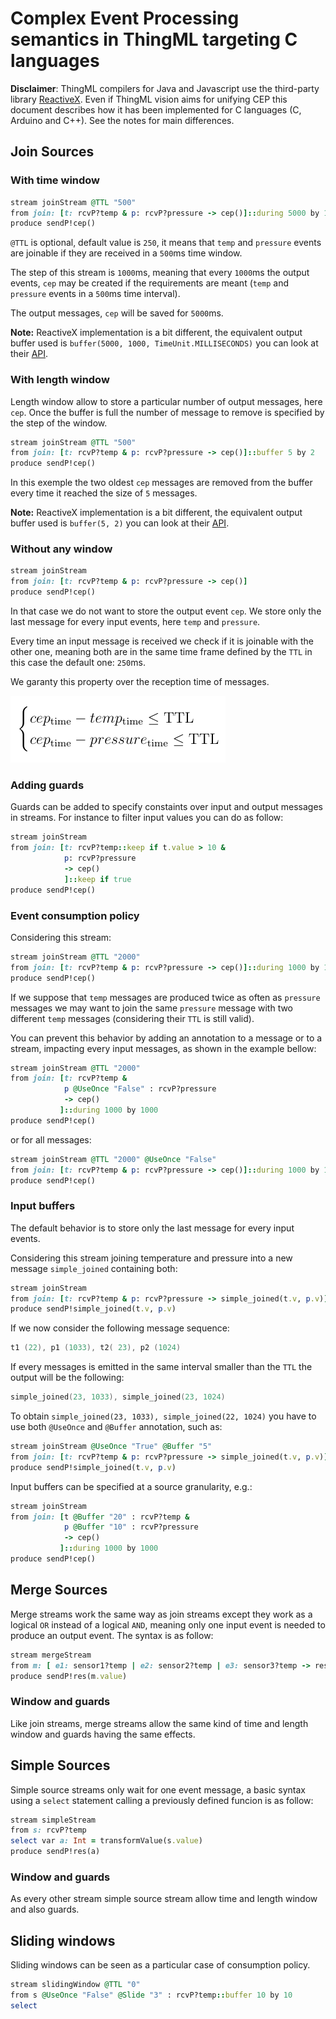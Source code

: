 # Complex Event Processing semantics in ThingML targeting C languages

__Disclaimer__:
ThingML compilers for Java and Javascript use the third-party
library [ReactiveX](http://reactivex.io). Even if ThingML vision aims for unifying
CEP this document describes how it has been implemented for C languages (C,
Arduino and C++). See the notes for main differences.


## Join Sources

### With time window

```ruby
stream joinStream @TTL "500"
from join: [t: rcvP?temp & p: rcvP?pressure -> cep()]::during 5000 by 1000
produce sendP!cep()
```

`@TTL` is optional, default value is `250`, it means that `temp` and `pressure` events are joinable
if they are received in a `500`ms time window.

The step of this stream is `1000`ms, meaning that every `1000`ms the output events, `cep` may be created
if the requirements are meant (`temp` and `pressure` events in a `500`ms time interval).

The output messages, `cep` will be saved for `5000`ms.

__Note:__ ReactiveX implementation is a bit different, the equivalent output buffer used is `buffer(5000, 1000, TimeUnit.MILLISECONDS)` you can look at their [API](http://reactivex.io/RxJava/javadoc/rx/Observable.html#buffer%28long,%20long,%20java.util.concurrent.TimeUnit%29).

### With length window

Length window allow to store a particular number of output messages, here `cep`. Once the buffer is full the number of message to remove is specified by the step of the window.

```ruby
stream joinStream @TTL "500"
from join: [t: rcvP?temp & p: rcvP?pressure -> cep()]::buffer 5 by 2
produce sendP!cep()
```

In this exemple the two oldest `cep` messages are removed from the buffer every time it reached the size of `5` messages.

__Note:__ ReactiveX implementation is a bit different, the equivalent output buffer used is `buffer(5, 2)` you can look at their [API](http://reactivex.io/RxJava/javadoc/rx/Observable.html#buffer%28int,%20int%29).

### Without any window

```ruby
stream joinStream
from join: [t: rcvP?temp & p: rcvP?pressure -> cep()]
produce sendP!cep()
```

In that case we do not want to store the output event `cep`. We store only the last message for every input events, here `temp` and `pressure`.

Every time an input message is received we check if it is joinable with the other one, meaning both are in the same time frame defined by the `TTL` in this case the default one: `250`ms.

We garanty this property over the reception time of messages.

![equation](https://raw.githubusercontent.com/AlexandreRio/ThingML/master/org.thingml.model/docs/join_time_property.png)

### Adding guards

Guards can be added to specify constaints over input and output messages in streams. For instance to filter input values you can do as follow:

```ruby
stream joinStream
from join: [t: rcvP?temp::keep if t.value > 10 &
            p: rcvP?pressure
            -> cep()
            ]::keep if true
produce sendP!cep()
```

### Event consumption policy

Considering this stream:

```ruby
stream joinStream @TTL "2000"
from join: [t: rcvP?temp & p: rcvP?pressure -> cep()]::during 1000 by 1000
produce sendP!cep()
```

If we suppose that `temp` messages are produced twice as often as `pressure` messages we may want to join the same `pressure` message with two different `temp` messages (considering their `TTL` is still valid).

You can prevent this behavior by adding an annotation to a message or to a stream, impacting every input messages, as shown in the example bellow:

```ruby
stream joinStream @TTL "2000"
from join: [t: rcvP?temp &
            p @UseOnce "False" : rcvP?pressure
            -> cep()
           ]::during 1000 by 1000
produce sendP!cep()
```

or for all messages:

```ruby
stream joinStream @TTL "2000" @UseOnce "False"
from join: [t: rcvP?temp & p: rcvP?pressure -> cep()]::during 1000 by 1000
produce sendP!cep()
```

### Input buffers

The default behavior is to store only the last message for every input events.

Considering this stream joining temperature and pressure into a new message `simple_joined`
containing both:

```ruby
stream joinStream
from join: [t: rcvP?temp & p: rcvP?pressure -> simple_joined(t.v, p.v)]
produce sendP!simple_joined(t.v, p.v)
```

If we now consider the following message sequence:

```c
t1 (22), p1 (1033), t2( 23), p2 (1024)
```

If every messages is emitted in the same interval smaller than the `TTL` the output will be the following:

```c
simple_joined(23, 1033), simple_joined(23, 1024)
```

To obtain `simple_joined(23, 1033), simple_joined(22, 1024)` you have to use both `@UseOnce` and `@Buffer` annotation, such as:

```ruby
stream joinStream @UseOnce "True" @Buffer "5"
from join: [t: rcvP?temp & p: rcvP?pressure -> simple_joined(t.v, p.v)]
produce sendP!simple_joined(t.v, p.v)
```

Input buffers can be specified at a source granularity, e.g.:

```ruby
stream joinStream
from join: [t @Buffer "20" : rcvP?temp &
            p @Buffer "10" : rcvP?pressure
            -> cep()
           ]::during 1000 by 1000
produce sendP!cep()
```

## Merge Sources

Merge streams work the same way as join streams except they work as a logical `OR` instead of a logical `AND`, meaning only one input event is needed to produce an output event. The syntax is as follow:

```ruby
stream mergeStream
from m: [ e1: sensor1?temp | e2: sensor2?temp | e3: sensor3?temp -> res]
produce sendP!res(m.value)
```

### Window and guards

Like join streams, merge streams allow the same kind of time and length window and guards having the same effects.

## Simple Sources

Simple source streams only wait for one event message, a basic syntax using a `select` statement calling a previously defined funcion is as follow:

```ruby
stream simpleStream
from s: rcvP?temp
select var a: Int = transformValue(s.value)
produce sendP!res(a)
```

### Window and guards

As every other stream simple source stream allow time and length window and also guards.


## Sliding windows

Sliding windows can be seen as a particular case of consumption policy.

```ruby
stream slidingWindow @TTL "0"
from s @UseOnce "False" @Slide "3" : rcvP?temp::buffer 10 by 10
select
```
